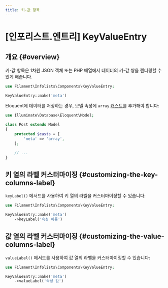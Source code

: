 ```yaml
---
title: 키-값 항목
---
```

# [인포리스트.엔트리] KeyValueEntry

## 개요 {#overview}

키-값 항목은 1차원 JSON 객체 또는 PHP 배열에서 데이터의 키-값 쌍을 렌더링할 수 있게 해줍니다.

```php
use Filament\Infolists\Components\KeyValueEntry;

KeyValueEntry::make('meta')
```

<AutoScreenshot name="infolists/entries/key-value/simple" alt="Key-value entry" version="3.x" />

Eloquent에 데이터를 저장하는 경우, 모델 속성에 `array` [캐스트](https://laravel.com/docs/eloquent-mutators#array-and-json-casting)를 추가해야 합니다:

```php
use Illuminate\Database\Eloquent\Model;

class Post extends Model
{
    protected $casts = [
        'meta' => 'array',
    ];

    // ...
}
```

## 키 열의 라벨 커스터마이징 {#customizing-the-key-columns-label}

`keyLabel()` 메서드를 사용하여 키 열의 라벨을 커스터마이징할 수 있습니다:

```php
use Filament\Infolists\Components\KeyValueEntry;

KeyValueEntry::make('meta')
    ->keyLabel('속성 이름')
```

## 값 열의 라벨 커스터마이징 {#customizing-the-value-columns-label}

`valueLabel()` 메서드를 사용하여 값 열의 라벨을 커스터마이징할 수 있습니다:

```php
use Filament\Infolists\Components\KeyValueEntry;

KeyValueEntry::make('meta')
    ->valueLabel('속성 값')
```
